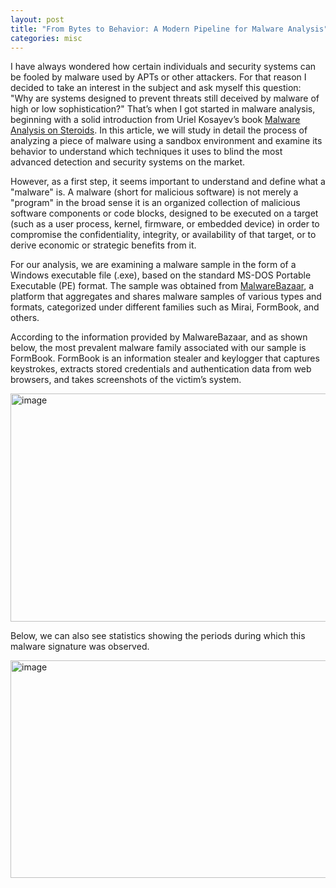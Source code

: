```yaml
---
layout: post
title: "From Bytes to Behavior: A Modern Pipeline for Malware Analysis"
categories: misc
---
```


I have always wondered how certain individuals and security systems can be fooled by malware used by APTs or other attackers. For that reason I decided to take an interest in the subject and ask myself this question: "Why are systems designed to prevent threats still deceived by malware of high or low sophistication?" That’s when I got started in malware analysis, beginning with a solid introduction from Uriel Kosayev’s book [Malware Analysis on Steroids](https://www.amazon.com/MAoS-Analysis-Steroids-Real-World-Engineering/dp/B0FQDGZGZW). In this article, we will study in detail the process of analyzing a piece of malware using a sandbox environment and examine its behavior to understand which techniques it uses to blind the most advanced detection and security systems on the market.

However, as a first step, it seems important to understand and define what a "malware" is. A malware (short for malicious software) is not merely a "program" in the broad sense it is an organized collection of malicious software components or code blocks, designed to be executed on a target (such as a user process, kernel, firmware, or embedded device) in order to compromise the confidentiality, integrity, or availability of that target, or to derive economic or strategic benefits from it.

For our analysis, we are examining a malware sample in the form of a Windows executable file (.exe), based on the standard MS-DOS Portable Executable (PE) format. The sample was obtained from [MalwareBazaar](https://bazaar.abuse.ch/), a platform that aggregates and shares malware samples of various types and formats, categorized under different families such as Mirai, FormBook, and others.

According to the information provided by MalwareBazaar, and as shown below, the most prevalent malware family associated with our sample is FormBook. FormBook is an information stealer and keylogger that captures keystrokes, extracts stored credentials and authentication data from web browsers, and takes screenshots of the victim’s system.

<img width="1936" height="365" alt="image" src="https://github.com/user-attachments/assets/a7d869b7-5628-4bdd-950a-99301e6da293" />

Below, we can also see statistics showing the periods during which this malware signature was observed.

<img width="1947" height="348" alt="image" src="https://github.com/user-attachments/assets/d1d5a523-6f3c-48d5-bf57-54a5496ffc3d" />

